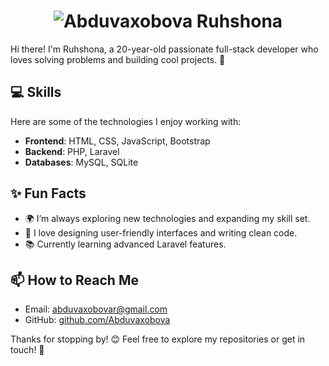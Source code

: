 <h1 align="center">
  <img src="https://github.com/Abduvaxobova/old-profile-readme/blob/master/name.svg?short_path=2cb5a52" alt="Abduvaxobova Ruhshona" />
</h1>

Hi there! I'm Ruhshona, a 20-year-old passionate full-stack developer who loves solving problems and building cool projects. 🌟  
## 💻 Skills  
Here are some of the technologies I enjoy working with:  
- **Frontend**: HTML, CSS, JavaScript, Bootstrap  
- **Backend**: PHP, Laravel  
- **Databases**: MySQL, SQLite  

## ✨ Fun Facts  
- 🌍 I’m always exploring new technologies and expanding my skill set.  
- 🎨 I love designing user-friendly interfaces and writing clean code.  
- 📚 Currently learning advanced Laravel features.

## 📫 How to Reach Me  
- Email: abduvaxobovar@gmail.com  
- GitHub: [github.com/Abduvaxobova](https://github.com/Abduvaxobova)  

Thanks for stopping by! 😊 Feel free to explore my repositories or get in touch! 🚀  
